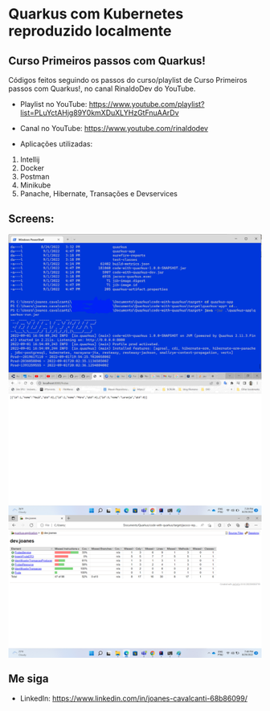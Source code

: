 # Quarkus com Kubernetes reproduzido localmente

## Curso Primeiros passos com Quarkus!

Códigos feitos seguindo os passos do curso/playlist de Curso Primeiros passos com Quarkus!, no canal RinaldoDev do YouTube.

* Playlist no YouTube: https://www.youtube.com/playlist?list=PLuYctAHjg89Y0kmXDuXLYHzGtFnuAArDv
* Canal no YouTube: https://www.youtube.com/rinaldodev



* Aplicações utilizadas:

1. Intellij
2. Docker
3. Postman
4. Minikube
5. Panache, Hibernate, Transações e Devservices

## Screens:

<img align="center" img src="img/teste no terminal 2.png">

<img align="center" img src="img/gerando uma lista no navegador.png">

<img align="center" img src="img/cobertura teste.png">


## Me siga 

* LinkedIn: https://www.linkedin.com/in/joanes-cavalcanti-68b86099/
